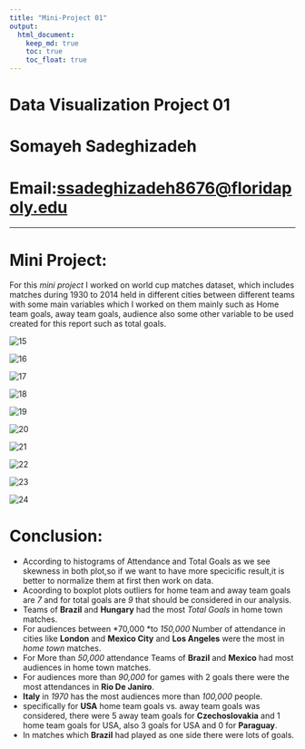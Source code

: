 ```yaml
---
title: "Mini-Project 01"
output: 
  html_document:
    keep_md: true
    toc: true
    toc_float: true
---
```



# Data Visualization Project 01

# Somayeh Sadeghizadeh
# Email:ssadeghizadeh8676@floridapoly.edu

---
# Mini Project:

For this *mini project* I worked on world cup matches dataset, which includes matches during 1930 to 2014 held in different cities between different teams with some main variables which I worked on them mainly such as Home team goals, away team goals, audience also some other variable to be used created for this report such as total goals.



![15](https://user-images.githubusercontent.com/70166302/101682418-999ddb80-3a31-11eb-8a16-feb19951e438.png)

![16](https://user-images.githubusercontent.com/70166302/101682440-a02c5300-3a31-11eb-9daf-8986a27cd3c4.png)

![17](https://user-images.githubusercontent.com/70166302/101682441-a0c4e980-3a31-11eb-9dd5-474cb66298d4.png)

![18](https://user-images.githubusercontent.com/70166302/101682442-a0c4e980-3a31-11eb-8f75-c42aae98d893.png)

![19](https://user-images.githubusercontent.com/70166302/101682443-a15d8000-3a31-11eb-9ce6-26a9c44fc5b7.png)

![20](https://user-images.githubusercontent.com/70166302/101682444-a15d8000-3a31-11eb-8faf-a58755cf7c6a.png)

![21](https://user-images.githubusercontent.com/70166302/101682448-a15d8000-3a31-11eb-9eae-0725acaa160e.png)

![22](https://user-images.githubusercontent.com/70166302/101682451-a1f61680-3a31-11eb-8062-eeed53fc000a.png)

![23](https://user-images.githubusercontent.com/70166302/101682453-a1f61680-3a31-11eb-8194-c9fb91ad4754.png)

![24](https://user-images.githubusercontent.com/70166302/101682454-a1f61680-3a31-11eb-91e2-d72443b7ba0d.png)




# Conclusion:

* According to histograms of Attendance and Total Goals as we see skewness in both plot,so if we want to have more specicific result,it is better to normalize them at first then work on data.
* Acoording to boxplot plots outliers for home team and away team goals are *7* and for total goals are *9* that should be considered in our analysis.
* Teams of **Brazil** and **Hungary** had the most *Total Goals* in home town matches.
* For audiences between *70,000 *to *150,000* Number of attendance in cities like **London** and **Mexico City** and **Los Angeles** were the most in *home town* matches.
* For More than *50,000* attendance Teams of **Brazil** and **Mexico** had most audiences in home town matches.
* For audiences  more than *90,000* for  games with 2 goals there were the most attendances in **Rio De Janiro**.
* **Italy** in *1970* has the most audiences more than *100,000* people.
* specifically for **USA** home team goals vs. away team goals was considered, there were 5 away team goals for **Czechoslovakia** and 1 home team goals for USA, also 3 goals for USA and 0 for **Paraguay**.
* In matches which **Brazil** had played as one side there were lots of goals.

